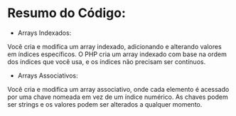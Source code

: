 # Resumo do Código:

-   Arrays Indexados:

Você cria e modifica um array indexado, adicionando e alterando valores em índices específicos.
O PHP cria um array indexado com base na ordem dos índices que você usa, e os índices não precisam ser contínuos.

-   Arrays Associativos:

Você cria e modifica um array associativo, onde cada elemento é acessado por uma chave nomeada em vez de um índice numérico.
As chaves podem ser strings e os valores podem ser alterados a qualquer momento.
